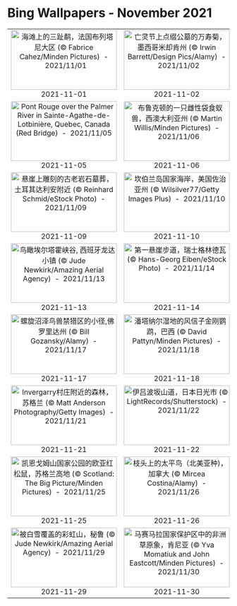 # Bing Wallpapers - November 2021

| | | | |
|:-------------------------:|:-------------------------:|:-------------------------:|:-------------------------:|
| <a href="https://cn.bing.com/th?id=OHR.LittleBirds_ZH-CN3637653515_UHD.jpg" target="_blank"><img src="https://cn.bing.com/th?id=OHR.LittleBirds_ZH-CN3637653515_UHD.jpg&w=480" width="240" height="135" alt="海滩上的三趾鹬，法国布列塔尼大区 (© Fabrice Cahez/Minden Pictures)  -  2021/11/01" title="海滩上的三趾鹬，法国布列塔尼大区 (© Fabrice Cahez/Minden Pictures)  -  2021/11/01"></a><br>2021-11-01<br> | <a href="https://cn.bing.com/th?id=OHR.CinnamonFernNS_ZH-CN3822051382_UHD.jpg" target="_blank"><img src="https://cn.bing.com/th?id=OHR.CinnamonFernNS_ZH-CN3822051382_UHD.jpg&w=480" width="240" height="135" alt="亡灵节上点缀公墓的万寿菊，墨西哥米却肯州 (© Irwin Barrett/Design Pics/Alamy)  -  2021/11/02" title="亡灵节上点缀公墓的万寿菊，墨西哥米却肯州 (© Irwin Barrett/Design Pics/Alamy)  -  2021/11/02"></a><br>2021-11-02<br> | <a href="https://cn.bing.com/th?id=OHR.MoonJellyDay_ZH-CN4121466496_UHD.jpg" target="_blank"><img src="https://cn.bing.com/th?id=OHR.MoonJellyDay_ZH-CN4121466496_UHD.jpg&w=480" width="240" height="135" alt="海月水母和一群无刺的黄金水母，印度尼西亚 (© Alex Mustard/Minden Pictures)  -  2021/11/03" title="海月水母和一群无刺的黄金水母，印度尼西亚 (© Alex Mustard/Minden Pictures)  -  2021/11/03"></a><br>2021-11-03<br> | <a href="https://cn.bing.com/th?id=OHR.FoleysBridge_ZH-CN4338959688_UHD.jpg" target="_blank"><img src="https://cn.bing.com/th?id=OHR.FoleysBridge_ZH-CN4338959688_UHD.jpg&w=480" width="240" height="135" alt="托利莫尔森林公园的弗利桥，英国北爱尔兰 (© Adrian McGlynn/Alamy)  -  2021/11/04" title="托利莫尔森林公园的弗利桥，英国北爱尔兰 (© Adrian McGlynn/Alamy)  -  2021/11/04"></a><br>2021-11-04<br> |
| <a href="https://cn.bing.com/th?id=OHR.PontRouge_ZH-CN0788212424_UHD.jpg" target="_blank"><img src="https://cn.bing.com/th?id=OHR.PontRouge_ZH-CN0788212424_UHD.jpg&w=480" width="240" height="135" alt="Pont Rouge  over the Palmer River in Sainte-Agathe-de-Lotbinière, Quebec, Canada (Red Bridge)  -  2021/11/05" title="Pont Rouge  over the Palmer River in Sainte-Agathe-de-Lotbinière, Quebec, Canada (Red Bridge)  -  2021/11/05"></a><br>2021-11-05<br> | <a href="https://cn.bing.com/th?id=OHR.WANumbat_ZH-CN0953446849_UHD.jpg" target="_blank"><img src="https://cn.bing.com/th?id=OHR.WANumbat_ZH-CN0953446849_UHD.jpg&w=480" width="240" height="135" alt="布鲁克顿的一只雌性袋食蚁兽，西澳大利亚州 (© Martin Willis/Minden Pictures)  -  2021/11/06" title="布鲁克顿的一只雌性袋食蚁兽，西澳大利亚州 (© Martin Willis/Minden Pictures)  -  2021/11/06"></a><br>2021-11-06<br> | <a href="https://cn.bing.com/th?id=OHR.MackArch_ZH-CN1068755647_UHD.jpg" target="_blank"><img src="https://cn.bing.com/th?id=OHR.MackArch_ZH-CN1068755647_UHD.jpg&w=480" width="240" height="135" alt="日出时的麦克拱岩，俄勒冈南海岸 (© Dennis Frates/Alamy)  -  2021/11/07" title="日出时的麦克拱岩，俄勒冈南海岸 (© Dennis Frates/Alamy)  -  2021/11/07"></a><br>2021-11-07<br> | <a href="https://cn.bing.com/th?id=OHR.ChurchillBears_ZH-CN1430090934_UHD.jpg" target="_blank"><img src="https://cn.bing.com/th?id=OHR.ChurchillBears_ZH-CN1430090934_UHD.jpg&w=480" width="240" height="135" alt="好奇地看着相机的北极熊，加拿大丘吉尔镇 (© Matthias Breiter/Minden Pictures)  -  2021/11/08" title="好奇地看着相机的北极熊，加拿大丘吉尔镇 (© Matthias Breiter/Minden Pictures)  -  2021/11/08"></a><br>2021-11-08<br> |
| <a href="https://cn.bing.com/th?id=OHR.DalyanTombs_ZH-CN1519154607_UHD.jpg" target="_blank"><img src="https://cn.bing.com/th?id=OHR.DalyanTombs_ZH-CN1519154607_UHD.jpg&w=480" width="240" height="135" alt="悬崖上雕刻的古老岩石墓葬，土耳其达利安附近 (© Reinhard Schmid/eStock Photo)  -  2021/11/09" title="悬崖上雕刻的古老岩石墓葬，土耳其达利安附近 (© Reinhard Schmid/eStock Photo)  -  2021/11/09"></a><br>2021-11-09<br> | <a href="https://cn.bing.com/th?id=OHR.CumberlandSeashore_ZH-CN1662936356_UHD.jpg" target="_blank"><img src="https://cn.bing.com/th?id=OHR.CumberlandSeashore_ZH-CN1662936356_UHD.jpg&w=480" width="240" height="135" alt="坎伯兰岛国家海岸，美国佐治亚州 (© Wilsilver77/Getty Images Plus)  -  2021/11/10" title="坎伯兰岛国家海岸，美国佐治亚州 (© Wilsilver77/Getty Images Plus)  -  2021/11/10"></a><br>2021-11-10<br> | <a href="https://cn.bing.com/th?id=OHR.NohsngithiangFalls_ZH-CN1819466830_UHD.jpg" target="_blank"><img src="https://cn.bing.com/th?id=OHR.NohsngithiangFalls_ZH-CN1819466830_UHD.jpg&w=480" width="240" height="135" alt="梅加拉亚邦的七姐妹瀑布，印度 (© Upamanyoo Das/Shutterstock)  -  2021/11/11" title="梅加拉亚邦的七姐妹瀑布，印度 (© Upamanyoo Das/Shutterstock)  -  2021/11/11"></a><br>2021-11-11<br> | <a href="https://cn.bing.com/th?id=OHR.BeaversBend_ZH-CN1916035610_UHD.jpg" target="_blank"><img src="https://cn.bing.com/th?id=OHR.BeaversBend_ZH-CN1916035610_UHD.jpg&w=480" width="240" height="135" alt="海狸湾度假公园, 美国俄克拉何马州 (© Inge Johnsson/Alamy)  -  2021/11/12" title="海狸湾度假公园, 美国俄克拉何马州 (© Inge Johnsson/Alamy)  -  2021/11/12"></a><br>2021-11-12<br> |
| <a href="https://cn.bing.com/th?id=OHR.ElTajo_ZH-CN2134749418_UHD.jpg" target="_blank"><img src="https://cn.bing.com/th?id=OHR.ElTajo_ZH-CN2134749418_UHD.jpg&w=480" width="240" height="135" alt="鸟瞰埃尔塔霍峡谷, 西班牙龙达小镇 (© Jude Newkirk/Amazing Aerial Agency)  -  2021/11/13" title="鸟瞰埃尔塔霍峡谷, 西班牙龙达小镇 (© Jude Newkirk/Amazing Aerial Agency)  -  2021/11/13"></a><br>2021-11-13<br> | <a href="https://cn.bing.com/th?id=OHR.FirstCliff_ZH-CN2308482395_UHD.jpg" target="_blank"><img src="https://cn.bing.com/th?id=OHR.FirstCliff_ZH-CN2308482395_UHD.jpg&w=480" width="240" height="135" alt="第一悬崖步道，瑞士格林德瓦 (© Hans-Georg Eiben/eStock Photo)  -  2021/11/14" title="第一悬崖步道，瑞士格林德瓦 (© Hans-Georg Eiben/eStock Photo)  -  2021/11/14"></a><br>2021-11-14<br> | <a href="https://cn.bing.com/th?id=OHR.FloridaManatee_ZH-CN2405291075_UHD.jpg" target="_blank"><img src="https://cn.bing.com/th?id=OHR.FloridaManatee_ZH-CN2405291075_UHD.jpg&w=480" width="240" height="135" alt="憨态可掬的海牛, 美国佛罗里达州 (© Paul E Tessier/Cavan Images/Offset by Shutterstock)  -  2021/11/15" title="憨态可掬的海牛, 美国佛罗里达州 (© Paul E Tessier/Cavan Images/Offset by Shutterstock)  -  2021/11/15"></a><br>2021-11-15<br> | <a href="https://cn.bing.com/th?id=OHR.HogwartsExpress_ZH-CN2774508923_UHD.jpg" target="_blank"><img src="https://cn.bing.com/th?id=OHR.HogwartsExpress_ZH-CN2774508923_UHD.jpg&w=480" width="240" height="135" alt="穿越格伦菲南高架桥的蒸汽火车，苏格兰因弗内斯郡 (© The Escape of Malee/Shutterstock)  -  2021/11/16" title="穿越格伦菲南高架桥的蒸汽火车，苏格兰因弗内斯郡 (© The Escape of Malee/Shutterstock)  -  2021/11/16"></a><br>2021-11-16<br> |
| <a href="https://cn.bing.com/th?id=OHR.CorkscrewSwamp_ZH-CN2637396790_UHD.jpg" target="_blank"><img src="https://cn.bing.com/th?id=OHR.CorkscrewSwamp_ZH-CN2637396790_UHD.jpg&w=480" width="240" height="135" alt="螺旋沼泽鸟兽禁猎区的小径,佛罗里达州 (© Bill Gozansky/Alamy)  -  2021/11/17" title="螺旋沼泽鸟兽禁猎区的小径,佛罗里达州 (© Bill Gozansky/Alamy)  -  2021/11/17"></a><br>2021-11-17<br> | <a href="https://cn.bing.com/th?id=OHR.HyacinthMacaws_ZH-CN1191345036_UHD.jpg" target="_blank"><img src="https://cn.bing.com/th?id=OHR.HyacinthMacaws_ZH-CN1191345036_UHD.jpg&w=480" width="240" height="135" alt="潘塔纳尔湿地的风信子金刚鹦鹉，巴西 (© David Pattyn/Minden Pictures)  -  2021/11/18" title="潘塔纳尔湿地的风信子金刚鹦鹉，巴西 (© David Pattyn/Minden Pictures)  -  2021/11/18"></a><br>2021-11-18<br> | <a href="https://cn.bing.com/th?id=OHR.LeftForkNorth_ZH-CN8798894034_UHD.jpg" target="_blank"><img src="https://cn.bing.com/th?id=OHR.LeftForkNorth_ZH-CN8798894034_UHD.jpg&w=480" width="240" height="135" alt="The Subway slot canyon in Zion National Park, Utah (© Stan Moniz/Tandem Stills + Motion)  -  2021/11/19" title="The Subway slot canyon in Zion National Park, Utah (© Stan Moniz/Tandem Stills + Motion)  -  2021/11/19"></a><br>2021-11-19<br> | <a href="https://cn.bing.com/th?id=OHR.FallAssiniboine_ZH-CN8878734090_UHD.jpg" target="_blank"><img src="https://cn.bing.com/th?id=OHR.FallAssiniboine_ZH-CN8878734090_UHD.jpg&w=480" width="240" height="135" alt="阿西尼博因山公园的秋叶，加拿大不列颠哥伦比亚省 (© Mitch Pittman/TANDEM Stills + Motion)  -  2021/11/20" title="阿西尼博因山公园的秋叶，加拿大不列颠哥伦比亚省 (© Mitch Pittman/TANDEM Stills + Motion)  -  2021/11/20"></a><br>2021-11-20<br> |
| <a href="https://cn.bing.com/th?id=OHR.Invergarry_ZH-CN9013535988_UHD.jpg" target="_blank"><img src="https://cn.bing.com/th?id=OHR.Invergarry_ZH-CN9013535988_UHD.jpg&w=480" width="240" height="135" alt="Invergarry村庄附近的森林，苏格兰 (© Matt Anderson Photography/Getty Images)  -  2021/11/21" title="Invergarry村庄附近的森林，苏格兰 (© Matt Anderson Photography/Getty Images)  -  2021/11/21"></a><br>2021-11-21<br> | <a href="https://cn.bing.com/th?id=OHR.IrohazakaRoad_ZH-CN9151363864_UHD.jpg" target="_blank"><img src="https://cn.bing.com/th?id=OHR.IrohazakaRoad_ZH-CN9151363864_UHD.jpg&w=480" width="240" height="135" alt="伊吕波坂山道，日本日光市 (© LightRecords/Shutterstock)  -  2021/11/22" title="伊吕波坂山道，日本日光市 (© LightRecords/Shutterstock)  -  2021/11/22"></a><br>2021-11-22<br> | <a href="https://cn.bing.com/th?id=OHR.AmmoniteShell_ZH-CN9232274077_UHD.jpg" target="_blank"><img src="https://cn.bing.com/th?id=OHR.AmmoniteShell_ZH-CN9232274077_UHD.jpg&w=480" width="240" height="135" alt="菊石亚纲壳体的横截面 (© Marianna Armata/Getty Images)  -  2021/11/23" title="菊石亚纲壳体的横截面 (© Marianna Armata/Getty Images)  -  2021/11/23"></a><br>2021-11-23<br> | <a href="https://cn.bing.com/th?id=OHR.ChocoHillBohol_ZH-CN9297094265_UHD.jpg" target="_blank"><img src="https://cn.bing.com/th?id=OHR.ChocoHillBohol_ZH-CN9297094265_UHD.jpg&w=480" width="240" height="135" alt="独特的巧克力山，菲律宾薄荷岛 (© Danita Delimont/Offset by Shutterstock)  -  2021/11/24" title="独特的巧克力山，菲律宾薄荷岛 (© Danita Delimont/Offset by Shutterstock)  -  2021/11/24"></a><br>2021-11-24<br> |
| <a href="https://cn.bing.com/th?id=OHR.SquirrelsCairngorms_ZH-CN9369511507_UHD.jpg" target="_blank"><img src="https://cn.bing.com/th?id=OHR.SquirrelsCairngorms_ZH-CN9369511507_UHD.jpg&w=480" width="240" height="135" alt="凯恩戈姆山国家公园的欧亚红松鼠，苏格兰高地 (© Scotland: The Big Picture/Minden Pictures)  -  2021/11/25" title="凯恩戈姆山国家公园的欧亚红松鼠，苏格兰高地 (© Scotland: The Big Picture/Minden Pictures)  -  2021/11/25"></a><br>2021-11-25<br> | <a href="https://cn.bing.com/th?id=OHR.WinterWaxwing_ZH-CN9435499385_UHD.jpg" target="_blank"><img src="https://cn.bing.com/th?id=OHR.WinterWaxwing_ZH-CN9435499385_UHD.jpg&w=480" width="240" height="135" alt="枝头上的太平鸟（北美亚种)，加拿大 (© Mircea Costina/Alamy)  -  2021/11/26" title="枝头上的太平鸟（北美亚种)，加拿大 (© Mircea Costina/Alamy)  -  2021/11/26"></a><br>2021-11-26<br> | <a href="https://cn.bing.com/th?id=OHR.ElanValley_ZH-CN9533069637_UHD.jpg" target="_blank"><img src="https://cn.bing.com/th?id=OHR.ElanValley_ZH-CN9533069637_UHD.jpg&w=480" width="240" height="135" alt="伊兰谷中的Pen y Garreg水坝，威尔士 (© Joe Daniel Price/Moment Open/Getty Images)  -  2021/11/27" title="伊兰谷中的Pen y Garreg水坝，威尔士 (© Joe Daniel Price/Moment Open/Getty Images)  -  2021/11/27"></a><br>2021-11-27<br> | <a href="https://cn.bing.com/th?id=OHR.BeechTrees_ZH-CN9605292244_UHD.jpg" target="_blank"><img src="https://cn.bing.com/th?id=OHR.BeechTrees_ZH-CN9605292244_UHD.jpg&w=480" width="240" height="135" alt="古老的水青冈树，英国北安普顿郡 (© Andrew Baskott/Alamy)  -  2021/11/28" title="古老的水青冈树，英国北安普顿郡 (© Andrew Baskott/Alamy)  -  2021/11/28"></a><br>2021-11-28<br> |
| <a href="https://cn.bing.com/th?id=OHR.RainbowMountain_ZH-CN9670076890_UHD.jpg" target="_blank"><img src="https://cn.bing.com/th?id=OHR.RainbowMountain_ZH-CN9670076890_UHD.jpg&w=480" width="240" height="135" alt="被白雪覆盖的彩虹山，秘鲁 (© Jude Newkirk/Amazing Aerial Agency)  -  2021/11/29" title="被白雪覆盖的彩虹山，秘鲁 (© Jude Newkirk/Amazing Aerial Agency)  -  2021/11/29"></a><br>2021-11-29<br> | <a href="https://cn.bing.com/th?id=OHR.ElephantGiving_ZH-CN9743352473_UHD.jpg" target="_blank"><img src="https://cn.bing.com/th?id=OHR.ElephantGiving_ZH-CN9743352473_UHD.jpg&w=480" width="240" height="135" alt="马赛马拉国家保护区中的非洲草原象，肯尼亚 (© Yva Momatiuk and John Eastcott/Minden Pictures)  -  2021/11/30" title="马赛马拉国家保护区中的非洲草原象，肯尼亚 (© Yva Momatiuk and John Eastcott/Minden Pictures)  -  2021/11/30"></a><br>2021-11-30<br> |  |  |
